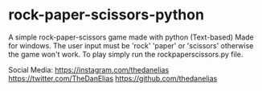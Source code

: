 # rock-paper-scissors-python
A simple rock-paper-scissors game made with python (Text-based)
Made for windows.
The user input must be 'rock' 'paper' or 'scissors' otherwise the game won't work.
To play simply run the rockpaperscissors.py file.

Social Media:
https://instagram.com/thedanelias
https://twitter.com/TheDanElias
https://github.com/thedanelias
